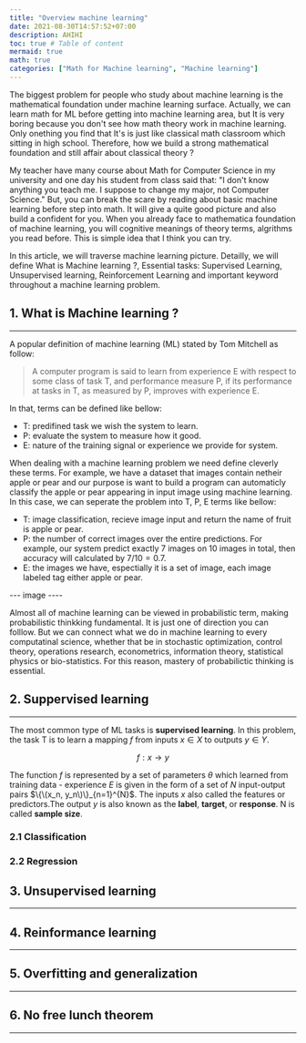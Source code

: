 ```yaml
---
title: "Overview machine learning"
date: 2021-08-30T14:57:52+07:00
description: AHIHI
toc: true # Table of content
mermaid: true
math: true
categories: ["Math for Machine learning", "Machine learning"]
---
```


The biggest problem for people who study about machine learning is the mathematical foundation under machine learning surface. Actually, we can learn math for ML before getting into machine learning area, but It is very boring because you don't see how math theory work in machine learning. Only onething you find that It's is just like classical math classroom which sitting in high school. Therefore, how we build a strong mathematical foundation and still affair about classical theory ? 

My teacher have many course about Math for Computer Science in my university and one day his student from class said that: "I don't know anything you teach me. I suppose to change my major, not Computer Science." But, you can break the scare by reading about basic machine learning before step into math. It will give a quite good picture and also build a confident for you. When you already face to mathematica foundation of machine learning, you will cognitive meanings of theory terms, algrithms you read before. This is simple idea that I think you can try.

In this article, we will traverse machine learning picture. Detailly, we will define What is Machine learning ?, Essential tasks: Supervised Learning, Unsupervised learning, Reinforcement Learning and important keyword throughout a machine learning problem. 


## 1. What is Machine learning ?
----
A popular definition of machine learning (ML) stated by Tom Mitchell as follow:

> A computer program is said to learn from experience E with respect to some class of task T, and performance measure P, if its performance at tasks in T, as measured by P, improves with experience E.

In that, terms can be defined like bellow:
- T: predifined task we wish the system to learn.
- P: evaluate the system to measure how it good.
- E: nature of the training signal or experience we provide for system.

When dealing with a machine learning problem we need define cleverly these terms. For example, we have a dataset that images contain netheir apple or pear and our purpose is want to build a program can automaticly classify the apple or pear appearing in input image using machine learning. In this case, we can seperate the problem into T, P, E terms like bellow:
- T: image classification, recieve image input and return the name of fruit is apple or pear.
- P: the number of correct images over the entire predictions. For example, our system predict exactly 7 images on 10 images in total, then accuracy will calculated by $7 / 10 = 0.7$.
- E: the images we have, espectially it is a set of image, each image labeled tag either apple or pear.

--- image ----

Almost all of machine learning can be viewed in probabilistic term, making probabilistic thinkking fundamental. It is just one of direction you can folllow. But we can connect what we do in machine learning to every computatinal science, whether that be in stochastic optimization, control theory, operations research, econometrics, information theory, statistical physics or bio-statistics. For this reason, mastery of probabilictic thinking is essential.


## 2. Suppervised learning
---
The most common type of ML tasks is **supervised learning**. In this problem, the task T is to learn a mapping $f$ from inputs $x \in X$ to outputs $y \in Y$.

$$ f: x \rightarrow y $$

The function $f$ is represented by a set of parameters $\theta$ which learned from training data - experience $E$ is given in the form of a set of $N$ input-output pairs $\{\(x_n, y_n\)\}_{n=1}^{N}$. The inputs $x$ also called the features or predictors.The output $y$ is also known as the **label**, **target**, or **response**. N is called **sample size**.

### 2.1 Classification




### 2.2 Regression




## 3. Unsupervised learning
---


## 4. Reinformance learning
---


## 5. Overfitting and generalization
---

## 6. No free lunch theorem
----